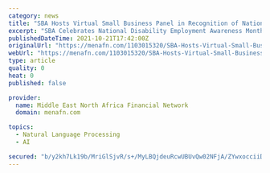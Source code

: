 ```yaml
---
category: news
title: "SBA Hosts Virtual Small Business Panel in Recognition of National Disability Employment Awareness Month"
excerpt: "SBA Celebrates National Disability Employment Awareness Month. The U.S. Small Business Administration will host a live online panel session to recognize entrepreneurs with disabilities and discuss how they have used SBA financial assistance to help pivot their businesses,"
publishedDateTime: 2021-10-21T17:42:00Z
originalUrl: "https://menafn.com/1103015320/SBA-Hosts-Virtual-Small-Business-Panel-in-Recognition-of-National-Disability-Employment-Awareness-Month"
webUrl: "https://menafn.com/1103015320/SBA-Hosts-Virtual-Small-Business-Panel-in-Recognition-of-National-Disability-Employment-Awareness-Month"
type: article
quality: 0
heat: 0
published: false

provider:
  name: Middle East North Africa Financial Network
  domain: menafn.com

topics:
  - Natural Language Processing
  - AI

secured: "b/y2kh7Lk19b/MriGlSjvR/s+/MyLBQjdeuRcwUBUvQw02NFjA/ZYwxocciiDvU5p9V0y48QedZDWoLCzivjOFPoRqxBj8geKobriebOVkBqH6n6bag8IgK2m/v0FrA3XYFKsQljm81vKv3RJ6Y2WvUKjf1IRFEJAJZ7x/hu2nakk+8H+aDDrZNOlxTx7UPZFgLzdRyFCTtM0E/f1VM21KQKKOaAUl3pRdZCWkSGrPEEwbJ66J4j7anyqSPTV4n/fYuKTQm3W9/9SR0DEI44Hsy9LyzKRednkG4PIGP4BooJQrrzOe2WTl6TlIMVH6Bc6Hmxgxb8wOlifVZhedpBK9mhoZmU0BRg8aVZ8Kn6N98=;c3mZo4UPZhEnq6ZSA44A5g=="
---
```


